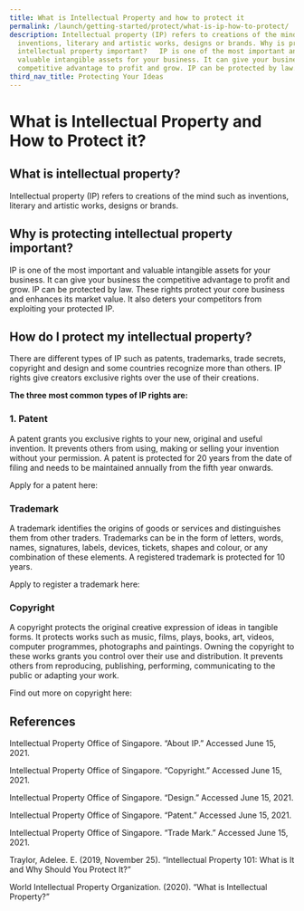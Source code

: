 ```yaml
---
title: What is Intellectual Property and how to protect it
permalink: /launch/getting-started/protect/what-is-ip-how-to-protect/
description: Intellectual property (IP) refers to creations of the mind such as
  inventions, literary and artistic works, designs or brands. Why is protecting
  intellectual property important?   IP is one of the most important and
  valuable intangible assets for your business. It can give your business the
  competitive advantage to profit and grow. IP can be protected by law.
third_nav_title: Protecting Your Ideas
---
```

# What is Intellectual Property and How to Protect it? 

 

 

## What is intellectual property? 

Intellectual property (IP) refers to creations of the mind such as inventions, literary and artistic works, designs or brands. 

 

## Why is protecting intellectual property important? 

IP is one of the most important and valuable intangible assets for your business. It can give your business the competitive advantage to profit and grow. IP can be protected by law. These rights protect your core business and enhances its market value. It also deters your competitors from exploiting your protected IP. 

 

## How do I protect my intellectual property? 

There are different types of IP such as patents, trademarks, trade secrets, copyright and design and some countries recognize more than others. IP rights give creators exclusive rights over the use of their creations.  

 

**The three most common types of IP rights are:**

 

### 1. Patent 

A patent grants you exclusive rights to your new, original and useful invention. It prevents others from using, making or selling your invention without your permission. A patent is protected for 20 years from the date of filing and needs to be maintained annually from the fifth year onwards. 

 

Apply for a patent here: 

 

### Trademark  

A trademark identifies the origins of goods or services and distinguishes them from other traders. Trademarks can be in the form of letters, words, names, signatures, labels, devices, tickets, shapes and colour, or any combination of these elements. A registered trademark is protected for 10 years. 

 

Apply to register a trademark here: 

 

### Copyright 

A copyright protects the original creative expression of ideas in tangible forms. It protects works such as music, films, plays, books, art, videos, computer programmes, photographs and paintings. Owning the copyright to these works grants you control over their use and distribution. It prevents others from reproducing, publishing, performing, communicating to the public or adapting your work. 

 

Find out more on copyright here: 


## References 

 

Intellectual Property Office of Singapore. “About IP.” Accessed June 15, 2021.   

 

Intellectual Property Office of Singapore. “Copyright.” Accessed June 15, 2021.   

 

Intellectual Property Office of Singapore. “Design.” Accessed June 15, 2021.   

 

Intellectual Property Office of Singapore. “Patent.” Accessed June 15, 2021.   

 

Intellectual Property Office of Singapore. “Trade Mark.” Accessed June 15, 2021. 

 

Traylor, Adelee. E. (2019, November 25). “Intellectual Property 101: What is It and Why Should You Protect It?” 

 

World Intellectual Property Organization. (2020). “What is Intellectual Property?”
